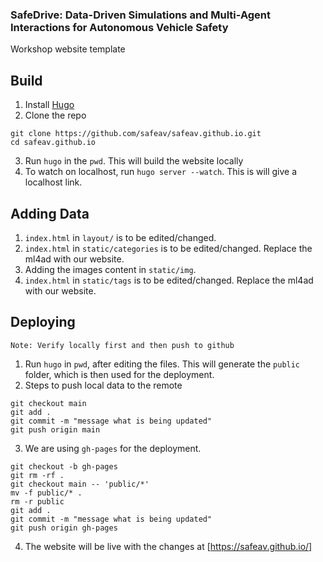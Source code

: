 ### SafeDrive: Data-Driven Simulations and Multi-Agent Interactions for Autonomous Vehicle Safety
Workshop website template

## Build
1. Install [Hugo](https://gohugo.io/)
2. Clone the repo
```
git clone https://github.com/safeav/safeav.github.io.git
cd safeav.github.io
```
3. Run `hugo` in the `pwd`. This will build the website locally
4. To watch on localhost, run `hugo server --watch`. This is will give a localhost link.

## Adding Data
1. `index.html` in `layout/` is to be edited/changed.
2. `index.html` in `static/categories` is to be edited/changed. Replace the ml4ad with our website.
3. Adding the images content in `static/img`.
4. `index.html` in `static/tags` is to be edited/changed. Replace the ml4ad with our website.

## Deploying
`Note: Verify locally first and then push to github`

1. Run `hugo` in `pwd`, after editing the files. This will generate the `public` folder, which is then used for the deployment.
2. Steps to push local data to the remote
```
git checkout main
git add .
git commit -m "message what is being updated"
git push origin main
```
3. We are using `gh-pages` for the deployment.
```
git checkout -b gh-pages
git rm -rf .
git checkout main -- 'public/*'
mv -f public/* .
rm -r public
git add .
git commit -m "message what is being updated"
git push origin gh-pages
```
4. The website will be live with the changes at [https://safeav.github.io/]